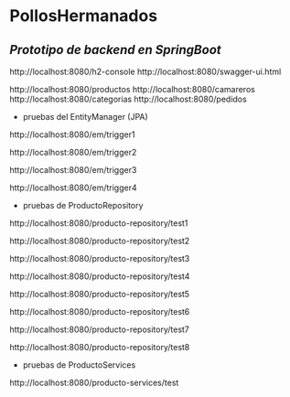 # PollosHermanados

## _Prototipo de backend en SpringBoot_

http://localhost:8080/h2-console
http://localhost:8080/swagger-ui.html

http://localhost:8080/productos
http://localhost:8080/camareros
http://localhost:8080/categorias
http://localhost:8080/pedidos




- pruebas del EntityManager (JPA)

http://localhost:8080/em/trigger1

http://localhost:8080/em/trigger2

http://localhost:8080/em/trigger3

http://localhost:8080/em/trigger4

- pruebas de ProductoRepository

http://localhost:8080/producto-repository/test1

http://localhost:8080/producto-repository/test2

http://localhost:8080/producto-repository/test3

http://localhost:8080/producto-repository/test4

http://localhost:8080/producto-repository/test5

http://localhost:8080/producto-repository/test6

http://localhost:8080/producto-repository/test7

http://localhost:8080/producto-repository/test8

- pruebas de ProductoServices

http://localhost:8080/producto-services/test